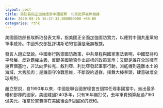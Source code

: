```yaml
---
layout: post
title: 美防長指正加強應對中國威脅　北京批評毫無根據
date: 2020-08-26 16:47:32.000000000 +08:00
categories: rthk
---
```


美國國防部長埃斯珀發表文章，指美國正全面加強國防實力，以應對中國共產黨的軍事威脅。中國外交部批評埃斯珀的言論是毫無根據。

發言人趙立堅說，中國奉行防禦國防政策，中共章程與國家憲法表明，中國堅持和平發展，反對霸權主義，反問美國能否作出這樣的政策宣示；又問是誰在全球擁有幾百個基地，非法向伊拉克、敘利亞、利比亞發起軍事行動，派艦機到遠離本土的海域，大秀肌肉；是誰固守冷戰思維，不斷毀約退群，揮舞大棒拳頭，肆意破壞全球規則。

趙立堅說，自1990年以來，中國是聯合國安理會五個常任理事國當中，派出最多維和部隊的國家，美國建國240多年，只有16年無打仗，去年軍費預算超過7160億美元，相當於軍費排在美國後面9個國家的總和。
